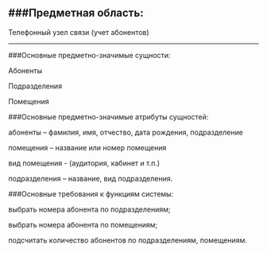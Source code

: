   ###Предметная область:
  ---------------------------------------

  Телефонный узел связи (учет абонентов)

  ---------------------------------------

  ###Основные предметно-значимые сущности:

  Абоненты

  Подразделения

  Помещения


  ###Основные предметно-значимые атрибуты сущностей:

  абоненты – фамилия, имя, отчество, дата рождения, подразделение

  помещения – название или номер помещения

  вид помещения - (аудитория, кабинет и т.п.)

  подразделения – название, вид подразделения.

  ###Основные требования к функциям системы:

  выбрать номера абонента по подразделениям;

  выбрать номера абонента по помещениям;

  подсчитать количество абонентов по подразделениям, помещениям.